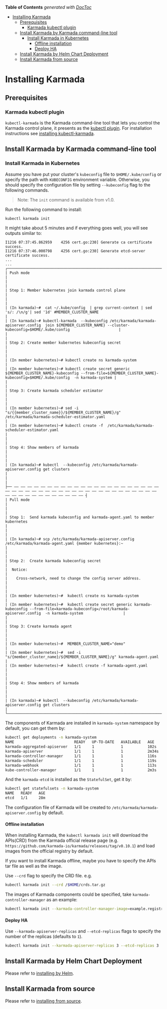 <!-- START doctoc generated TOC please keep comment here to allow auto update -->
<!-- DON'T EDIT THIS SECTION, INSTEAD RE-RUN doctoc TO UPDATE -->
**Table of Contents**  *generated with [DocToc](https://github.com/thlorenz/doctoc)*

- [Installing Karmada](#installing-karmada)
  - [Prerequisites](#prerequisites)
    - [Karmada kubectl plugin](#karmada-kubectl-plugin)
  - [Install Karmada by Karmada command-line tool](#install-karmada-by-karmada-command-line-tool)
    - [Install Karmada in Kubernetes](#install-karmada-in-kubernetes)
      - [Offline installation](#offline-installation)
      - [Deploy HA](#deploy-ha)
  - [Install Karmada by Helm Chart Deployment](#install-karmada-by-helm-chart-deployment)
  - [Install Karmada from source](#install-karmada-from-source)

<!-- END doctoc generated TOC please keep comment here to allow auto update -->

# Installing Karmada

## Prerequisites

### Karmada kubectl plugin
`kubectl-karmada` is the Karmada command-line tool that lets you control the Karmada control plane, it presents as
the [kubectl plugin][1].
For installation instructions see [installing kubectl-karmada](./install-kubectl-karmada.md).

## Install Karmada by Karmada command-line tool

### Install Karmada in Kubernetes

Assume you have put your cluster's `kubeconfig` file to `$HOME/.kube/config` or specify the path
with `KUBECONFIG` environment variable. Otherwise, you should specify the configuration file by
setting `--kubeconfig` flag to the following commands.

> Note: The `init` command is available from v1.0. 

Run the following command to install:
```bash
kubectl karmada init
```
It might take about 5 minutes and if everything goes well, you will see outputs similar to:
```
I1216 07:37:45.862959    4256 cert.go:230] Generate ca certificate success.
I1216 07:37:46.000798    4256 cert.go:230] Generate etcd-server certificate success.
...
...
┌──────────────────────────────────────────────────────────────────────────────────────────────────────────────────────────────────────────────────────────────────────────────┐
| Push mode                                                                                                                                                                    |
|                                                                                                                                                                              |
| Step 1: Member kubernetes join karmada control plane                                                                                                                         |
|                                                                                                                                                                              |
| (In karmada)~#  cat ~/.kube/config  | grep current-context | sed 's/: /\n/g'| sed '1d' #MEMBER_CLUSTER_NAME                                                                  |
| (In karmada)~# kubectl-karmada  --kubeconfig /etc/karmada/karmada-apiserver.config  join ${MEMBER_CLUSTER_NAME} --cluster-kubeconfig=$HOME/.kube/config                      |
|                                                                                                                                                                              |
| Step 2: Create member kubernetes kubeconfig secret                                                                                                                           |
|                                                                                                                                                                              |
| (In member kubernetes)~# kubectl create ns karmada-system                                                                                                                    |
| (In member kubernetes)~# kubectl create secret generic ${MEMBER_CLUSTER_NAME}-kubeconfig --from-file=${MEMBER_CLUSTER_NAME}-kubeconfig=$HOME/.kube/config  -n karmada-system |
|                                                                                                                                                                              |
| Step 3: Create karmada scheduler estimator                                                                                                                                   |
|                                                                                                                                                                              |
| (In member kubernetes)~# sed -i "s/{{member_cluster_name}}/${MEMBER_CLUSTER_NAME}/g" /etc/karmada/karmada-scheduler-estimator.yaml                                           |
| (In member kubernetes)~# kubectl create -f  /etc/karmada/karmada-scheduler-estimator.yaml                                                                                    |
|                                                                                                                                                                              |
| Step 4: Show members of karmada                                                                                                                                              |
|                                                                                                                                                                              |
| (In karmada)~# kubectl  --kubeconfig /etc/karmada/karmada-apiserver.config get clusters                                                                                      |
|                                                                                                                                                                              |
├── —— —— —— —— —— —— —— —— —— —— —— —— —— —— —— —— —— —— —— —— —— —— —— —— —— —— —— —— —— —— —— —— —— —— —— —— —— —— —— —— —— —— —— —— —— —— —— —— —— —— —— —— —— —— —— —— —— ┤
| Pull mode                                                                                                                                                                    |
|                                                                                                                                                                              |
| Step 1:  Send karmada kubeconfig and karmada-agent.yaml to member kubernetes                                                                                                 |
|                                                                                                                                                                              |
| (In karmada)~# scp /etc/karmada/karmada-apiserver.config /etc/karmada/karmada-agent.yaml {member kubernetes}:~                                                               |
|                                                                                                                                                                              |
| Step 2:  Create karmada kubeconfig secret                                                                                                                                    |
|  Notice:                                                                                                                                                                     |
|    Cross-network, need to change the config server address.                                                                                                                  |
|                                                                                                                                                                              |
| (In member kubernetes)~#  kubectl create ns karmada-system                                                                                                                   |
| (In member kubernetes)~#  kubectl create secret generic karmada-kubeconfig --from-file=karmada-kubeconfig=/root/karmada-apiserver.config  -n karmada-system                  |
|                                                                                                                                                                              |
| Step 3: Create karmada agent                                                                                                                                                 |
|                                                                                                                                                                              |
| (In member kubernetes)~#  MEMBER_CLUSTER_NAME="demo"                                                                                                                         |
| (In member kubernetes)~#  sed -i "s/{member_cluster_name}/${MEMBER_CLUSTER_NAME}/g" karmada-agent.yaml                                                                       |
| (In member kubernetes)~#  kubectl create -f karmada-agent.yaml                                                                                                               |
|                                                                                                                                                                              |
| Step 4: Show members of karmada                                                                                                                                              |
|                                                                                                                                                                              |
| (In karmada)~# kubectl  --kubeconfig /etc/karmada/karmada-apiserver.config get clusters                                                                                      |
└──────────────────────────────────────────────────────────────────────────────────────────────────────────────────────────────────────────────────────────────────────────────┘
```

The components of Karmada are installed in `karmada-system` namespace by default, you can get them by:
```bash
kubectl get deployments -n karmada-system
NAME                           READY   UP-TO-DATE   AVAILABLE   AGE
karmada-aggregated-apiserver   1/1     1            1           102s
karmada-apiserver              1/1     1            1           2m34s
karmada-controller-manager     1/1     1            1           116s
karmada-scheduler              1/1     1            1           119s
karmada-webhook                1/1     1            1           113s
kube-controller-manager        1/1     1            1           2m3s
```
And the `karmada-etcd` is installed as the `StatefulSet`, get it by:
```bash
kubectl get statefulsets -n karmada-system
NAME   READY   AGE
etcd   1/1     28m
```

The configuration file of Karmada will be created to `/etc/karmada/karmada-apiserver.config` by default.

#### Offline installation

When installing Karmada, the `kubectl karmada init` will download the APIs(CRD) from the Karmada official release page
(e.g. `https://github.com/karmada-io/karmada/releases/tag/v0.10.1`) and load images from the official registry by default.

If you want to install Karmada offline, maybe you have to specify the APIs tar file as well as the image.

Use `--crd` flag to specify the CRD file. e.g.
```bash
kubectl karmada init --crd /$HOME/crds.tar.gz
```

The images of Karmada components could be specified, take `karmada-controller-manager` as an example:
```bash
kubectl karmada init --karmada-controller-manager-image=example.registry.com/library/karmada-controller-manager:1.0 
```

#### Deploy HA
Use `--karmada-apiserver-replicas` and `--etcd-replicas` flags to specify the number of the replicas (defaults to `1`).
```bash
kubectl karmada init --karmada-apiserver-replicas 3 --etcd-replicas 3
```

## Install Karmada by Helm Chart Deployment
Please refer to [installing by Helm](https://github.com/karmada-io/karmada/tree/master/charts).

## Install Karmada from source

Please refer to [installing from source](./fromsource.md).

[1]: https://kubernetes.io/docs/tasks/extend-kubectl/kubectl-plugins/